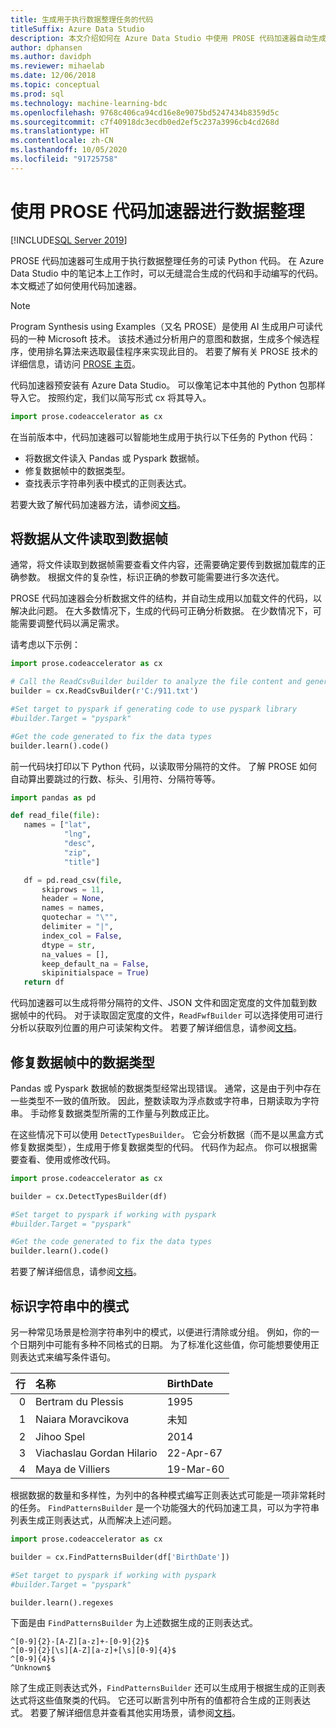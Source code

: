 ```yaml
---
title: 生成用于执行数据整理任务的代码
titleSuffix: Azure Data Studio
description: 本文介绍如何在 Azure Data Studio 中使用 PROSE 代码加速器自动生成可用于执行常见数据整理任务的代码。
author: dphansen
ms.author: davidph
ms.reviewer: mihaelab
ms.date: 12/06/2018
ms.topic: conceptual
ms.prod: sql
ms.technology: machine-learning-bdc
ms.openlocfilehash: 9768c406ca94cd16e8e9075bd5247434b8359d5c
ms.sourcegitcommit: c7f40918dc3ecdb0ed2ef5c237a3996cb4cd268d
ms.translationtype: HT
ms.contentlocale: zh-CN
ms.lasthandoff: 10/05/2020
ms.locfileid: "91725758"
---
```

# <a name="data-wrangling-using-prose-code-accelerator"></a>使用 PROSE 代码加速器进行数据整理

[!INCLUDE[SQL Server 2019](../includes/applies-to-version/sqlserver2019.md)]

PROSE 代码加速器可生成用于执行数据整理任务的可读 Python 代码。 在 Azure Data Studio 中的笔记本上工作时，可以无缝混合生成的代码和手动编写的代码。 本文概述了如何使用代码加速器。

 > [!NOTE]
 > Program Synthesis using Examples（又名 PROSE）是使用 AI 生成用户可读代码的一种 Microsoft 技术。 该技术通过分析用户的意图和数据，生成多个候选程序，使用排名算法来选取最佳程序来实现此目的。 若要了解有关 PROSE 技术的详细信息，请访问 [PROSE 主页](https://microsoft.github.io/prose/)。

代码加速器预安装有 Azure Data Studio。 可以像笔记本中其他的 Python 包那样导入它。 按照约定，我们以简写形式 cx 将其导入。

```python
import prose.codeaccelerator as cx
```

在当前版本中，代码加速器可以智能地生成用于执行以下任务的 Python 代码：

- 将数据文件读入 Pandas 或 Pyspark 数据帧。
- 修复数据帧中的数据类型。
- 查找表示字符串列表中模式的正则表达式。

若要大致了解代码加速器方法，请参阅[文档](/python/api/overview/azure/prose/intro)。

## <a name="reading-data-from-a-file-to-a-dataframe"></a>将数据从文件读取到数据帧

通常，将文件读取到数据帧需要查看文件内容，还需要确定要传到数据加载库的正确参数。 根据文件的复杂性，标识正确的参数可能需要进行多次迭代。

PROSE 代码加速器会分析数据文件的结构，并自动生成用以加载文件的代码，以解决此问题。 在大多数情况下，生成的代码可正确分析数据。 在少数情况下，可能需要调整代码以满足需求。

请考虑以下示例：

 ```python
import prose.codeaccelerator as cx

# Call the ReadCsvBuilder builder to analyze the file content and generate code to load it
builder = cx.ReadCsvBuilder(r'C:/911.txt')

#Set target to pyspark if generating code to use pyspark library
#builder.Target = "pyspark"

#Get the code generated to fix the data types
builder.learn().code()
 ```

前一代码块打印以下 Python 代码，以读取带分隔符的文件。 了解 PROSE 如何自动算出要跳过的行数、标头、引用符、分隔符等等。

 ```python
import pandas as pd

def read_file(file):
    names = ["lat",
             "lng",
             "desc",
             "zip",
             "title"]

    df = pd.read_csv(file,
        skiprows = 11,
        header = None,
        names = names,
        quotechar = "\"",
        delimiter = "|",
        index_col = False,
        dtype = str,
        na_values = [],
        keep_default_na = False,
        skipinitialspace = True)
    return df
 ```

代码加速器可以生成将带分隔符的文件、JSON 文件和固定宽度的文件加载到数据帧中的代码。 对于读取固定宽度的文件，`ReadFwfBuilder` 可以选择使用可进行分析以获取列位置的用户可读架构文件。 若要了解详细信息，请参阅[文档](/python/api/overview/azure/prose/intro)。

## <a name="fixing-data-types-in-a-dataframe"></a>修复数据帧中的数据类型

Pandas 或 Pyspark 数据帧的数据类型经常出现错误。 通常，这是由于列中存在一些类型不一致的值所致。 因此，整数读取为浮点数或字符串，日期读取为字符串。 手动修复数据类型所需的工作量与列数成正比。

在这些情况下可以使用 `DetectTypesBuilder`。 它会分析数据（而不是以黑盒方式修复数据类型），生成用于修复数据类型的代码。 代码作为起点。 你可以根据需要查看、使用或修改代码。

```python
import prose.codeaccelerator as cx

builder = cx.DetectTypesBuilder(df)

#Set target to pyspark if working with pyspark
#builder.Target = "pyspark"

#Get the code generated to fix the data types
builder.learn().code()
```

若要了解详细信息，请参阅[文档](/python/api/overview/azure/prose/fixdatatypes)。

## <a name="identifying-patterns-in-strings"></a>标识字符串中的模式

另一种常见场景是检测字符串列中的模式，以便进行清除或分组。 例如，你的一个日期列中可能有多种不同格式的日期。 为了标准化这些值，你可能想要使用正则表达式来编写条件语句。


|行|名称                      |BirthDate      |
|--:|:-------------------------|:--------------|
| 0 |Bertram du Plessis        |1995           |
| 1 |Naiara Moravcikova        |未知        |
| 2 |Jihoo Spel                |2014           |
| 3 |Viachaslau Gordan Hilario |22-Apr-67      |
| 4 |Maya de Villiers          |19-Mar-60      |

根据数据的数量和多样性，为列中的各种模式编写正则表达式可能是一项非常耗时的任务。 `FindPatternsBuilder` 是一个功能强大的代码加速工具，可以为字符串列表生成正则表达式，从而解决上述问题。

```python
import prose.codeaccelerator as cx

builder = cx.FindPatternsBuilder(df['BirthDate'])

#Set target to pyspark if working with pyspark
#builder.Target = "pyspark"

builder.learn().regexes
```

下面是由 `FindPatternsBuilder` 为上述数据生成的正则表达式。

```
^[0-9]{2}-[A-Z][a-z]+-[0-9]{2}$
^[0-9]{2}[\s][A-Z][a-z]+[\s][0-9]{4}$
^[0-9]{4}$
^Unknown$
```

除了生成正则表达式外，`FindPatternsBuilder` 还可以生成用于根据生成的正则表达式将这些值聚类的代码。 它还可以断言列中所有的值都符合生成的正则表达式。 若要了解详细信息并查看其他实用场景，请参阅[文档](/python/api/overview/azure/prose/findpatterns)。